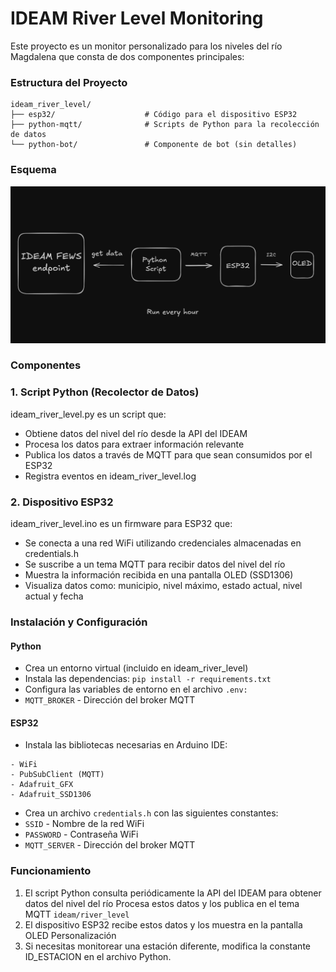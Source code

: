 # IDEAM River Level Monitoring
Este proyecto es un monitor personalizado para los niveles del río Magdalena que consta de dos componentes principales:

### Estructura del Proyecto
```
ideam_river_level/
├── esp32/                    # Código para el dispositivo ESP32
├── python-mqtt/              # Scripts de Python para la recolección de datos
└── python-bot/               # Componente de bot (sin detalles)
```
### Esquema
![Texto alternativo](/assets/arquitectura.png "Título alternativo")

### Componentes
### 1. Script Python (Recolector de Datos)
ideam_river_level.py es un script que:
- Obtiene datos del nivel del río desde la API del IDEAM
- Procesa los datos para extraer información relevante
- Publica los datos a través de MQTT para que sean consumidos por el ESP32
- Registra eventos en ideam_river_level.log
### 2. Dispositivo ESP32
ideam_river_level.ino es un firmware para ESP32 que:

- Se conecta a una red WiFi utilizando credenciales almacenadas en credentials.h
- Se suscribe a un tema MQTT para recibir datos del nivel del río
- Muestra la información recibida en una pantalla OLED (SSD1306)
- Visualiza datos como: municipio, nivel máximo, estado actual, nivel actual y fecha
### Instalación y Configuración
#### Python
- Crea un entorno virtual (incluido en ideam_river_level)
- Instala las dependencias: `pip install -r requirements.txt`
- Configura las variables de entorno en el archivo `.env:`
- `MQTT_BROKER` - Dirección del broker MQTT
#### ESP32
- Instala las bibliotecas necesarias en Arduino IDE:
```
- WiFi
- PubSubClient (MQTT)
- Adafruit_GFX
- Adafruit_SSD1306
```
- Crea un archivo `credentials.h` con las siguientes constantes:
- `SSID` - Nombre de la red WiFi
- `PASSWORD` - Contraseña WiFi
- `MQTT_SERVER` - Dirección del broker MQTT
### Funcionamiento
1. El script Python consulta periódicamente la API del IDEAM para obtener datos del nivel del río
Procesa estos datos y los publica en el tema MQTT `ideam/river_level`
2. El dispositivo ESP32 recibe estos datos y los muestra en la pantalla OLED
Personalización
3. Si necesitas monitorear una estación diferente, modifica la constante ID_ESTACION en el archivo Python.
